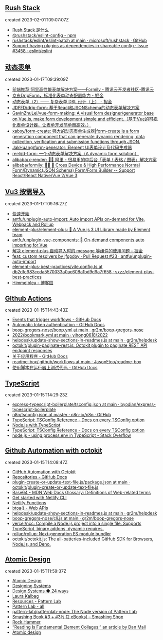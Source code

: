 
## [Rush Stack](https://github.com/byodian/all-in-github/issues/10)

created 2023-02-01T09:07:07Z

- [Rush Stack 是什么](https://rushstack.io/zh-cn/)
- [@rushstack/eslint-config - npm](https://www.npmjs.com/package/@rushstack/eslint-config)
- [rushstack/eslint/eslint-patch at main · microsoft/rushstack · GitHub](https://github.com/microsoft/rushstack/tree/main/eslint/eslint-patch)
- [Support having plugins as dependencies in shareable config · Issue #3458 · eslint/eslint](https://github.com/eslint/eslint/issues/3458)


## [动态表单](https://github.com/byodian/all-in-github/issues/9)

created 2023-01-17T09:39:09Z

- [前端推荐!阿里高性能表单解决方案——Formily - 腾讯云开发者社区-腾讯云](https://cloud.tencent.com/developer/article/1922441)
- [京东DripForm，标准化表单动态配置能力 - 掘金](https://juejin.cn/post/7042223821218119694)
- [动态表单（2）—— 复杂表单 DSL 设计（上） - 掘金](https://juejin.cn/post/7098274503179894815)
- [JDFED/drip-form: 基于React和JSONSchema的动态表单解决方案](https://github.com/JDFED/drip-form)
- [GavinZhuLei/vue-form-making: A visual form designer/generator base on Vue.js, make form development simple and efficient.（基于Vue的可视化表单设计器，让表单开发简单而高效。）](https://github.com/GavinZhuLei/vue-form-making)
- [xaboy/form-create: 强大的动态表单生成器|form-create is a form generation component that can generate dynamic rendering, data collection, verification and submission functions through JSON.](https://github.com/xaboy/form-create)
- [JakHuang/form-generator: Element UI表单设计及代码生成器](https://github.com/JakHuang/form-generator)
- [reeli/d-form: 一个动态表单解决方案（A dynamic form solution）](https://github.com/reeli/d-form)
- [alibaba/x-render: 🚴‍♀️ 阿里 - 很易用的中后台「表单 / 表格 / 图表」解决方案](https://github.com/alibaba/x-render)
- [alibaba/formily: 📱🚀 🧩 Cross Device & High Performance Normal Form/Dynamic(JSON Schema) Form/Form Builder -- Support React/React Native/Vue 2/Vue 3](https://github.com/alibaba/formily)


## [Vu3 按需导入](https://github.com/byodian/all-in-github/issues/8)

created 2023-01-17T09:16:27Z

- [快速开始](https://element-plus.org/zh-CN/guide/quickstart.html#%E6%8C%89%E9%9C%80%E5%AF%BC%E5%85%A5)
- [antfu/unplugin-auto-import: Auto import APIs on-demand for Vite, Webpack and Rollup](https://github.com/antfu/unplugin-auto-import#install)
- [element-plus/element-plus: 🎉 A Vue.js 3 UI Library made by Element team](https://github.com/element-plus/element-plus)
- [antfu/unplugin-vue-components: 📲 On-demand components auto importing for Vue](https://github.com/antfu/unplugin-vue-components)
- [解决 element-plus 自动导入时的 message 等组件的使用问题 - 掘金](https://juejin.cn/post/7061853693121036319)
- [feat: custom resolvers by jfgodoy · Pull Request #23 · antfu/unplugin-auto-import](https://github.com/antfu/unplugin-auto-import/pull/23)
- [element-plus-best-practices/vite.config.ts at db2dfc983ccda5570033a0ac608a1bd9d9a7f658 · sxzz/element-plus-best-practices](https://github.com/sxzz/element-plus-best-practices/blob/db2dfc983ccda5570033a0ac608a1bd9d9a7f658/vite.config.ts#L56)
- [Himmelbleu - 博客园](https://www.cnblogs.com/Enziandom/#/e/17054183)


## [GIthub Actions](https://github.com/byodian/all-in-github/issues/7)

created 2023-01-15T14:43:43Z

- [Events that trigger workflows - GitHub Docs](https://docs.github.com/en/actions/using-workflows/events-that-trigger-workflows)
- [Automatic token authentication - GitHub Docs](https://docs.github.com/en/actions/security-guides/automatic-token-authentication#permissions-for-the-github_token)
- [boop-gregors-nose/boop.yml at main · gr2m/boop-gregors-nose](https://github.com/gr2m/boop-gregors-nose/blob/main/.github/workflows/boop.yml)
- [2022/bookmark.yml at main · yihong0618/2022](https://github.com/yihong0618/2022/blob/main/.github/workflows/bookmark.yml)
- [helpdesk/update-show-sections-in-readmes.js at main · gr2m/helpdesk](https://github.com/gr2m/helpdesk/blob/main/update-show-sections-in-readmes.js)
- [octokit/plugin-paginate-rest.js: Octokit plugin to paginate REST API endpoint responses](https://github.com/octokit/plugin-paginate-rest.js#readme)
- [关于应用程序 - GitHub Docs](https://docs.github.com/zh/developers/apps/getting-started-with-apps/about-apps)
- [readme-box/.github/workflows at main · JasonEtco/readme-box](https://github.com/JasonEtco/readme-box/tree/main/.github/workflows)
- [使用脚本在运行器上测试代码 - GitHub Docs](https://docs.github.com/zh/actions/examples/using-scripts-to-test-your-code-on-a-runner)


## [TypeScript](https://github.com/byodian/all-in-github/issues/6)

created 2023-01-15T14:29:23Z

- [express-typescript-boilerplate/tsconfig.json at main · byodian/express-typescript-boilerplate](https://github.com/byodian/express-typescript-boilerplate/blob/main/tsconfig.json)
- [n8n/tsconfig.json at master · n8n-io/n8n · GitHub](https://github.com/n8n-io/n8n/blob/master/packages/workflow/tsconfig.json)
- [TypeScript: TSConfig Reference - Docs on every TSConfig option](https://www.typescriptlang.org/tsconfig#module)
- [Node.js with TypeScript](https://nodejs.dev/en/learn/nodejs-with-typescript/)
- [TypeScript: TSConfig Reference - Docs on every TSConfig option](https://www.typescriptlang.org/tsconfig#moduleResolution)
- [node.js - using process.env in TypeScript - Stack Overflow](https://stackoverflow.com/questions/45194598/using-process-env-in-typescript)


## [Github Automation with octokit](https://github.com/byodian/all-in-github/issues/5)

created 2023-01-15T14:08:47Z

- [GitHub Automation with Octokit](https://www.learnwithjason.dev/github-automation-with-octokit)
- [Repositories - GitHub Docs](https://docs.github.com/en/rest/repos?apiVersion=2022-11-28)
- [plugin-create-or-update-text-file.js/package.json at main · octokit/plugin-create-or-update-text-file.js](https://github.com/octokit/plugin-create-or-update-text-file.js/blob/main/package.json)
- [Base64 - MDN Web Docs Glossary: Definitions of Web-related terms](https://developer.mozilla.org/en-US/docs/Glossary/Base64)
- [Get started with Netlify CLI](https://docs.netlify.com/cli/get-started/)
- [Netlify Functions](https://www.netlify.com/products/functions/?utm_campaign=devex-jl&utm_source=blog&utm_medium=css-tricks&utm_content=serverless-frontend-productivity)
- [btoa() - Web APIs](https://developer.mozilla.org/en-US/docs/Web/API/btoa)
- [helpdesk/update-show-sections-in-readmes.js at main · gr2m/helpdesk](https://github.com/gr2m/helpdesk/blob/main/update-show-sections-in-readmes.js)
- [boop-gregors-nose/cli.js at main · gr2m/boop-gregors-nose](https://github.com/gr2m/boop-gregors-nose/blob/main/cli.js)
- [vercel/ncc: Compile a Node.js project into a single file. Supports TypeScript, binary addons, dynamic requires.](https://github.com/vercel/ncc)
- [rollup/rollup: Next-generation ES module bundler](https://github.com/rollup/rollup)
- [octokit/octokit.js: The all-batteries-included GitHub SDK for Browsers, Node.js, and Deno.](https://github.com/octokit/octokit.js)


## [Atomic Design](https://github.com/byodian/all-in-github/issues/4)

created 2023-01-15T11:59:37Z

- [Atomic Design](https://bradfrost.com/blog/post/atomic-web-design/#atoms)
- [Designing Systems](https://atomicdesign.bradfrost.com/chapter-1/)
- [Design Systems ◆ 24 ways](https://24ways.org/2012/design-systems/#author)
- [Laura Kalbag](https://laurakalbag.com/)
- [Resources - Pattern Lab](https://patternlab.io/resources/)
- [Pattern Lab - all](https://demo.patternlab.io/?p=all)
- [pattern-lab/patternlab-node: The Node version of Pattern Lab](https://github.com/pattern-lab/patternlab-node)
- [Smashing Book #3 + #3⅓ (2 eBooks) – Smashing Shop](https://shop.smashingmagazine.com/products/smashing-book-3-digital-edition)
- [Rock Hammer](http://malarkey.github.io/Rock-Hammer/)
- [“Reading Is Fundamental Element Collages,” an article by Dan Mall](http://v3.danielmall.com/articles/rif-element-collages/)
- [Atomic design](https://www.slideshare.net/bradfrostweb/atomic-design)
